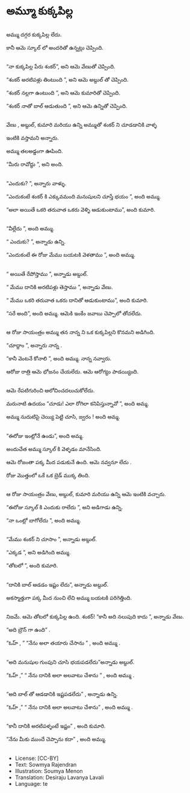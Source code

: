 # అమ్మూ కుక్కపిల్ల

##
అమ్ము దగ్గర కుక్కపిల్ల లేదు.

కానీ ఆమె స్కూల్ లో అందరితో ఉన్నట్లు చెప్పింది.

##
“నా కుక్కపిల్ల పేరు శంకర్”, అని ఆమె వేణుతో చెప్పింది.

“శంకర్ అరటిపళ్లు తింటుంది ”, అని  ఆమె అబ్దుల్ తో చెప్పింది.

“శంకర్ నల్లగా ఉంటుంది ”, అని   ఆమె కుమారితో చెప్పింది.

“శంకర్ నాతో బాల్ ఆడుతుంది ”, అని ఆమె ఉన్నితో చెప్పింది.

##
వేణు , అబ్దుల్, కుమారి మరియు ఉన్ని అమ్ముతో శంకర్ ని చూడడానికి వాళ్ళ 

ఇంటికి వస్తామని అన్నారు.

అమ్ము తలఅడ్డంగా ఊపింది.

“మీరు రావోద్దు ”, అని అంది.

##
“ఎందుకు? ”, అన్నారు వాళ్ళు.

“ఎందుకంటే శంకర్ కి ఎక్కువమంది మనుషులని చూస్తే భయం ”, అంది అమ్ము.

“అలా అయితే ఒకరి తరువాత ఒకరు వెళ్ళి ఆడుకుంటాము”, అంది కుమారి.

##
“వీల్లేదు ”, అంది అమ్ము.

“ ఎందుకు? ”, అన్నాడు ఉన్ని.

“ఎందుకంటే ఈ రోజు మేము బయటకి వెళతాము ”, అంది అమ్ము.

##
“ అయితే రేపోస్తాము ”, అన్నాడు అబ్దుల్.

“ మేము దానికి అరటిపళ్లు తెస్తాము ”, అన్నాడు వేణు.

“ మేము ఒకరి తరువాత ఒకరు దానితో ఆడుకుంటాము”, అంది కుమారి.

“సరే అంది”, అంది అమ్ము. ఆమెకి ఇంకేం జవాబు చెప్పాలో తోచలేదు.

##
ఆ రోజు సాయంత్రం అమ్ము తన నాన్న ని ఒక కుక్కపిల్లని  కొనమని అడిగింది. 

“చూద్దాం ”, అన్నారు నాన్న .

“కానీ వెంటనే కోనాలి ”, అంది అమ్ము. నాన్న నవ్వారు. 

ఆరోజు రాత్రి ఆమె భోజనం చేయలేదు. ఆమె ఆరోగ్యం పాడయ్యింది.

##
ఆమె రేపటిగురించి ఆలోచించదలుచుకోలేదు.

మరునాటి ఉదయం “చూడు! ఎలా రోగిలా కనిపిస్తున్నావో ”, అంది అమ్మ.

అమ్ము నుదుటిపై చెయ్యి పెట్టి చూసి, జ్వరం ! అంది అమ్మ.

##
“ఈరోజు ఇంట్లోనే ఉండు”, అంది అమ్మ.

అందుచేత అమ్ము స్కూల్ కి వెళ్ళడం మానేసింది.

ఆమె రోజంతా పక్క మీద పడుకునే ఉంది. ఆమె నవ్వనూ లేదు .

రోజు మొత్తంలో ఒకే ఒక బ్రెడ్ ముక్క తింది.

##
ఆ రోజు సాయంత్రం వేణు, అబ్దుల్, కుమారి మరియు ఉన్ని ఆమె ఇంటికి వచ్చారు.

“ఈరోజు స్కూల్ కి ఎందుకు రాలేదు ”, అని అడిగాడు ఉన్ని.

“నా ఒంట్లో బాగోలేదు ”, అంది అమ్ము.

##
“మేము శంకర్ ని చూసాం ”, అన్నాడు అబ్దుల్.

“ఎక్కడ ”, అని అడిగింది అమ్ము.

“తోటలో ”, అంది కుమారి.

##
“దానికి బాల్ ఆడడం ఇష్టం లేదు”, అన్నాడు అబ్దుల్.

అకస్మాత్తుగా పక్క మీద నుంచి లేచి అమ్ము బయటకి పరిగెత్తింది.

##
నిజమే. ఆమె తోటలో కుక్కపిల్ల ఉంది. శంకర్! “కానీ అది నలుపుది కాదు ”, అన్నాడు వేణు.

“అది బ్రౌన్ గా ఉంది” .

“ఓహ్ , ” “నేను అలా తయారు చేసాను ” , అంది అమ్ము .

##
“అది మనుషుల గుంపుని చూసి భయపడలేదు”అన్నాడు అబ్దుల్.

“ఓహ్ ,”   “ నేను దానికి అలా అలవాటు చేశాను ” , అంది అమ్ము .

##
“అది బాల్ తో ఆడడానికి ఇష్టపడలేదు” , అన్నాడు ఉన్ని.

“ఓహ్ ,”  “ నేను దానికి అలా అలవాటు చేశాను” , అంది అమ్ము .

##
“కానీ దానికి అరటిపళ్ళంటే ఇష్టం” , అంది కుమారి.

“నేను మీకు  ముందే చెప్పాను కదా” , అంది అమ్ము.

##
* License: [CC-BY]
* Text: Sowmya Rajendran
* Illustration: Soumya Menon
* Translation: Desiraju Lavanya Lavali
* Language: te
